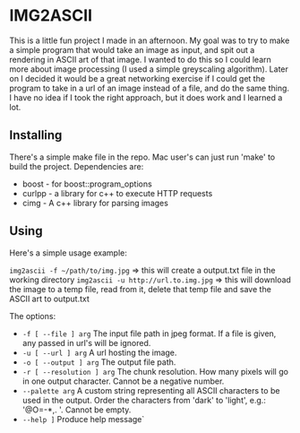 IMG2ASCII
=========

This is a little fun project I made in an afternoon. My goal was to try to make a simple program that would take an image as input, and spit out a rendering in ASCII art of that image. I wanted to do this so I could learn more about image processing (I used a simple greyscaling algorithm). Later on I decided it would be a great networking exercise if I could get the program to take in a url of an image instead of a file, and do the same thing. I have no idea if I took the right approach, but it does work and I learned a lot.

Installing
----------

There's a simple make file in the repo. Mac user's can just run 'make' to build the project. Dependencies are:
  * boost       - for boost::program_options
  * curlpp      - a library for c++ to execute HTTP requests
  * cimg        - A c++ library for parsing images

Using
-----

Here's a simple usage example:

`img2ascii -f ~/path/to/img.jpg` => this will create a output.txt file in the working directory
`img2ascii -u http://url.to.img.jpg` => this will download the image to a temp file, read from it, delete that temp file and save the ASCII art to output.txt

The options:
* `-f [ --file ] arg`
The input file path in jpeg format. If a file is given, any passed in url's will be ignored.
* `-u [ --url ] arg`
A url hosting the image.
* `-o [ --output ] arg`
The output file path.
* `-r [ --resolution ] arg`
The chunk resolution. How many pixels will go in one output character. Cannot be a negative number.
* `--palette arg`
A custom string representing all ASCII characters to be used in the output. Order the characters from 'dark' to 'light', e.g.: '@O=-*,. '. Cannot be empty.
* `--help ]`
Produce help message`



